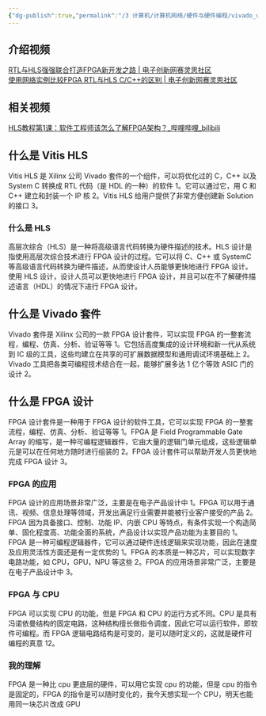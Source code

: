```yaml
---
{"dg-publish":true,"permalink":"/3 计算机/计算机网络/硬件与硬件编程/vivado_vitis/Vitis hls介绍/","title":"Vitis hls介绍"}
---
```


## 介绍视频
[RTL与HLS强强联合打造FPGA新开发之路 | 电子创新网赛灵思社区](https://xilinx.eetrend.com/blog/2023/100572027.html)  
[使用网络实例比较FPGA RTL与HLS C/C++的区别 | 电子创新网赛灵思社区](https://xilinx.eetrend.com/content/2021/100114969.html)

## 相关视频
[HLS教程第1课：软件工程师该怎么了解FPGA架构？\_哔哩哔哩\_bilibili](https://www.bilibili.com/video/BV1BQ4y1N78x/)
## 什么是 Vitis HLS
Vitis HLS 是 Xilinx 公司 Vivado 套件的一个组件，可以将优化过的 C，C++ 以及 System C 转换成 RTL 代码（是 HDL 的一种）的软件 1。它可以通过它，用 C 和 C++ 建立和封装一个 IP 核 2。Vitis HLS 给用户提供了非常方便创建新 Solution 的接口 3。
### 什么是 HLS
高层次综合（HLS）是一种将高级语言代码转换为硬件描述的技术。HLS 设计是指使用高层次综合技术进行 FPGA 设计的过程。它可以将 C、C++ 或 SystemC 等高级语言代码转换为硬件描述，从而使设计人员能够更快地进行 FPGA 设计。使用 HLS 设计，设计人员可以更快地进行 FPGA 设计，并且可以在不了解硬件描述语言（HDL）的情况下进行 FPGA 设计。

## 什么是 Vivado 套件
Vivado 套件是 Xilinx 公司的一款 FPGA 设计套件，可以实现 FPGA 的一整套流程，编程、仿真、分析、验证等等 1。它包括高度集成的设计环境和新一代从系统到 IC 级的工具，这些均建立在共享的可扩展数据模型和通用调试环境基础上 2。Vivado 工具把各类可编程技术结合在一起，能够扩展多达 1 亿个等效 ASIC 门的设计 2。

## 什么是 FPGA 设计
FPGA 设计套件是一种用于 FPGA 设计的软件工具，它可以实现 FPGA 的一整套流程，编程、仿真、分析、验证等等 1。FPGA 是 Field Programmable Gate Array 的缩写，是一种可编程逻辑器件，它由大量的逻辑门单元组成，这些逻辑单元是可以在任何地方随时进行组装的 2。FPGA 设计套件可以帮助开发人员更快地完成 FPGA 设计 3。
### FPGA 的应用
FPGA 设计的应用场景非常广泛，主要是在电子产品设计中 1。FPGA 可以用于通讯、视频、信息处理等领域，开发出满足行业需要并能被行业客户接受的产品 2。FPGA 因为具备接口、控制、功能 IP、内嵌 CPU 等特点，有条件实现一个构造简单、固化程度高、功能全面的系统，产品设计以实现产品功能为主要目的 1。  
FPGA 是一种可编程逻辑器件，它可以通过硬件连线逻辑来实现功能，因此在速度及应用灵活性方面还是有一定优势的 1。FPGA 的本质是一种芯片，可以实现数字电路功能，如 CPU，GPU，NPU 等这些 2。FPGA 的应用场景非常广泛，主要是在电子产品设计中 3。
### FPGA 与 CPU
FPGA 可以实现 CPU 的功能，但是 FPGA 和 CPU 的运行方式不同。CPU 是具有冯诺依曼结构的固定电路，这种结构擅长做指令调度，因此它可以运行软件，即软件可编程。而 FPGA 逻辑电路结构是可变的，是可以随时定义的，这就是硬件可编程的真意 12。
### 我的理解
FPGA 是一种比 cpu 更底层的硬件，可以用它实现 cpu 的功能，但是 cpu 的指令是固定的，FPGA 的指令是可以随时变化的，我今天想实现一个 CPU，明天也能用同一块芯片改成 GPU
